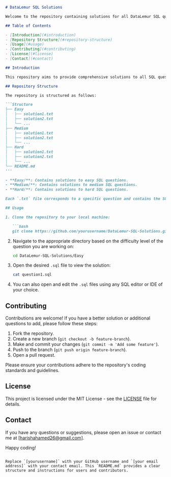 ```markdown
# DataLemur SQL Solutions

Welcome to the repository containing solutions for all DataLemur SQL questions categorized by difficulty: Easy, Medium, and Hard.

## Table of Contents

- [Introduction](#introduction)
- [Repository Structure](#repository-structure)
- [Usage](#usage)
- [Contributing](#contributing)
- [License](#license)
- [Contact](#contact)

## Introduction

This repository aims to provide comprehensive solutions to all SQL questions from DataLemur. The solutions are organized by difficulty: Easy, Medium, and Hard. Whether you are preparing for an interview or looking to improve your SQL skills, this repository serves as a valuable resource.

## Repository Structure

The repository is structured as follows:

```Structure
├── Easy
│   ├── solution1.txt
│   ├── solution2.txt
│   └── ...
├── Medium
│   ├── solution1.txt
│   ├── solution2.txt
│   └── ...
├── Hard
│   ├── solution1.txt
│   ├── solution2.txt
│   └── ...
└── README.md
'''

- **Easy/**: Contains solutions to easy SQL questions.
- **Medium/**: Contains solutions to medium SQL questions.
- **Hard/**: Contains solutions to hard SQL questions.

Each `.txt` file corresponds to a specific question and contains the SQL query solution.

## Usage

1. Clone the repository to your local machine:

   ```bash
   git clone https://github.com/yourusername/DataLemur-SQL-Solutions.git
   ```

2. Navigate to the appropriate directory based on the difficulty level of the question you are working on:

   ```bash
   cd DataLemur-SQL-Solutions/Easy
   ```

3. Open the desired `.sql` file to view the solution:

   ```bash
   cat question1.sql
   ```

4. You can also open and edit the `.sql` files using any SQL editor or IDE of your choice.

## Contributing

Contributions are welcome! If you have a better solution or additional questions to add, please follow these steps:

1. Fork the repository.
2. Create a new branch (`git checkout -b feature-branch`).
3. Make and commit your changes (`git commit -m 'Add some feature'`).
4. Push to the branch (`git push origin feature-branch`).
5. Open a pull request.

Please ensure your contributions adhere to the repository's coding standards and guidelines.

## License

This project is licensed under the MIT License - see the [LICENSE](LICENSE) file for details.

## Contact

If you have any questions or suggestions, please open an issue or contact me at [harishahamed26@gmail.com].

Happy coding!

```

Replace `[yourusername]` with your GitHub username and `[your email address]` with your contact email. This `README.md` provides a clear structure and instructions for users and contributors.
